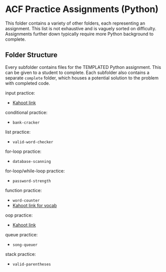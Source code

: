 # ACF Practice Assignments (Python)
This folder contains a variety of other folders, each representing an assignment. 
This list is not exhaustive and is vaguely sorted on difficulty. 
Assignments further down typically require more Python background to complete. 

## Folder Structure
Every subfolder contains files for the TEMPLATED Python assignment. This can be
given to a student to complete. Each subfolder also contains a separate `complete`
folder, which houses a potential solution to the problem with completed code.

input practice:
- [Kahoot link](https://play.kahoot.it/v2/?quizId=6372bfd5-97ae-4f63-8b18-bf3f44ccf8dc)

conditional practice:
- `bank-cracker`

list practice: 
- `valid-word-checker`

for-loop practice: 
- `database-scanning`

for-loop/while-loop practice: 
- `password-strength`

function practice: 
- `word-counter`
- [Kahoot link for vocab](https://play.kahoot.it/v2/?quizId=ba829f77-4878-4540-8d53-46cf55d31a94)

oop practice:
- [Kahoot link](https://play.kahoot.it/v2/?quizId=44f51349-4de0-4d28-8667-8b911eef5519)

queue practice: 
- `song-queuer`

stack practice: 
- `valid-parentheses`
